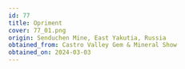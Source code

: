 ```yaml
---
id: 77
title: Opriment
cover: 77_01.png
origin: Senduchen Mine, East Yakutia, Russia
obtained_from: Castro Valley Gem & Mineral Show
obtained_on: 2024-03-03
---
```

